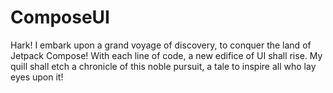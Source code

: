 # ComposeUI
Hark! I embark upon a grand voyage of discovery, to conquer the land of Jetpack Compose! With each line of code, a new edifice of UI shall rise. My quill shall etch a chronicle of this noble pursuit, a tale to inspire all who lay eyes upon it!
